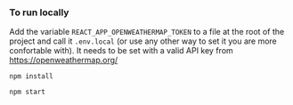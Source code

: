 
### To run locally

Add the variable `REACT_APP_OPENWEATHERMAP_TOKEN` to a file at the root of the project and call it `.env.local` (or use any other way to set it you are more confortable with). It needs to be set with a valid API key from https://openweathermap.org/

`npm install`

`npm start`





